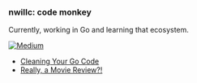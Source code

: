 ### nwillc: code monkey

Currently, working in Go and learning that ecosystem. 

[![Medium](https://img.shields.io/badge/medium-%2312100E.svg?&style=for-the-badge&logo=medium&logoColor=white)](https://medium.com/@nwillc)
<!-- BLOG-POST-LIST:START -->
- [Cleaning Your Go Code](https://levelup.gitconnected.com/cleaning-your-go-code-863c6f995049?source=rss-c9a4243d7014------2)
- [Really, a Movie Review?!](https://nwillc.medium.com/really-a-movie-review-5463d9182769?source=rss-c9a4243d7014------2)
<!-- BLOG-POST-LIST:END -->
